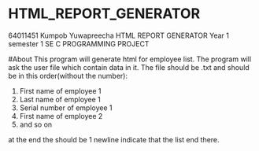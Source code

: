 # HTML_REPORT_GENERATOR

64011451 Kumpob Yuwapreecha
HTML REPORT GENERATOR
Year 1 semester 1 SE C PROGRAMMING PROJECT

#About
This program will generate html for employee list.
The program will ask the user file which contain data in it.
The file should be .txt and should be in this order(without the number):
1. First name of employee 1
2. Last name of employee 1
3. Serial number of employee 1
4. First name of employee 2
5. and so on

at the end the should be 1 newline indicate that the list end there.
